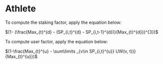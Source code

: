# Athlete
To compute the staking factor, apply the equation below:

$(1- (\frac{Max_{t}^{d} - (SP_{i,t}^{d} - SP_{i,t-1}^{d})}{Max_{t}^{d}})^{3})$

To compute user factor, apply the equation below:

$(1-\frac{Max_{t}^{u} - \sum\limits _{v\in SP_{i,t}^{u}} UW(v, t))}{Max_{t}^{u}})$

